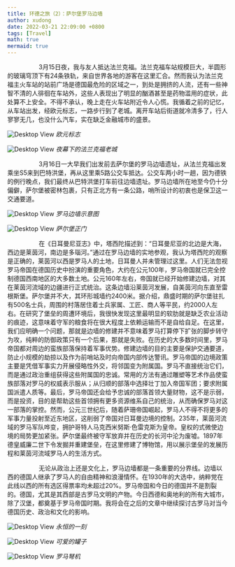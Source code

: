 ```yaml
---
title: 环德之旅（2）：萨尔堡罗马边墙
author: xudong
date: 2022-03-21 22:09:00 +0800
tags: [Travel]
math: true
mermaid: true
---
```


&emsp; &emsp; &emsp; &emsp; 3月15日夜，我与友人抵达法兰克福。法兰克福车站规模巨大，半圆形的玻璃穹顶下有24条铁轨，来自世界各地的游客在这里汇合。然而我认为法兰克福主火车站的站前广场是德国最危险的区域之一，到处是拥挤的人流，还有一些神智不清的人徘徊在车站外，这些人表现出了明显的酗酒甚至是药物滥用的症状，此处算不上安全。不得不承认，晚上走在火车站附近令人心慌。我循着之前的记忆，从车站出发，经欧元标志，一路步行到了老城。离开车站后街道就冷清多了，行人寥寥无几，也没什么汽车，实在缺乏金融城市的盛景。

![Desktop View](https://xudong-zhu01.github.io/assets/frankfurt/1.png)
_欧元标志_

![Desktop View](https://xudong-zhu01.github.io/assets/frankfurt/2.png)
_夜幕下的法兰克福老城_

&emsp; &emsp; &emsp; &emsp; 3月16日一大早我们出发前去萨尔堡的罗马边墙遗址，从法兰克福出发乘坐S5来到巴特洪堡，再从这里乘5路公交车抵达。公交车两小时一趟，因为德铁的例行晚点，我们最终从巴特洪堡打车前往边墙遗址。罗马边墙所在地至今仍十分偏僻，萨尔堡被密林包裹，只有正北方有一条公路，哨所设计的初衷也是保卫这一交通要道。

![Desktop View](https://xudong-zhu01.github.io/assets/frankfurt/3.png)
_罗马边墙示意图_

![Desktop View](https://xudong-zhu01.github.io/assets/frankfurt/4.png)
_萨尔堡正门_

&emsp; &emsp; &emsp; &emsp; 在《日耳曼尼亚志》中，塔西陀描述到：“日耳曼尼亚的北边是大海，西边是莱茵河，南边是多瑙河。”通过在罗马边墙的实地参观，我认为塔西陀的观察是正确的，莱茵河以西是罗马人的土地，日耳曼人并未管理过这里。人们无法忽视罗马帝国在德国历史中扮演的重要角色，大约在公元100年，罗马帝国就已完全控制德国西南地区的大多数土地。公元160年左右，帝国就已经开始修建边墙，对其在莱茵河流域的边疆进行正式统治。这条边墙沿莱茵河发展，自美茵河向东直至雷根斯堡。萨尔堡并不大，其环形城墙约2400米。据介绍，鼎盛时期的萨尔堡驻扎有500名士兵，周围的村落居住着士兵家属、工匠、商人等平民，约2000人左右。在研究了堡垒的周遭环境后，我很快发现这里最明显的软肋就是缺乏农业活动的痕迹，这意味着守军的粮食将在很大程度上依赖运输而不是自给自足。在这里，我们应明确一个问题，那就是边墙的修建并不意味着罗马打算停下扩张的脚步转守为攻，纯粹的防御政策只有一个后果，那就是失败。在历史的大多数时间里，罗马帝国都对周边的蛮族部落保持着军事优势。修建边墙的目的主要是保护交通要道，防止小规模的劫掠以及作为前哨站及时向帝国内部传达警讯。罗马帝国的边境政策主要是凭借军事实力开展侵略性外交，将邻国变为附属国。罗马不直接统治它们，而是通过政治重组获得这些附属国的忠诚。常用的方法有通过雕塑等艺术作品使蛮族部落对罗马的权威表示服从；从归顺的部落中选择壮丁加入帝国军团；要求附属国派遣人质等。最后，罗马帝国还会给予忠诚的部落首领大量财物，这不是示弱，而是投资，目的是帮助这些首领拥有更多资源维系自己的统治，从而确保罗马对这一部落的掌控。然而，公元三世纪后，随着萨珊帝国崛起，罗马人不得不将更多的军事力量投射至近东地区，这削弱了帝国对日耳曼边境的控制。235年，莱茵河流域的罗马军队哗变，拥护哥特人马克西米努斯·色雷克斯为皇帝。皇权的式微使边境的局势更加紧张。萨尔堡最终被守军放弃并在历史的长河中沦为废墟。1897年德皇威廉二世下令发掘并重建堡垒，在这里修建了博物馆，用以展示堡垒的发展历程和莱茵河流域罗马人的生活方式。

&emsp; &emsp; &emsp; &emsp; 无论从政治上还是文化上，罗马边墙都是一条重要的分界线。边墙以西的德国人继承了罗马人的自由精神和浪漫情怀。在1930年的大选中，纳粹党在此线以西的所有选区得票率均未超过20%。罗马帝国和今日的德国并不是割裂的。德国，尤其是其西部是古罗马文明的产物。今日西德和奥地利的所有大城市，除了汉堡，都奠基于罗马帝国时期。我将会在之后的文章中继续探讨古罗马对当今德国历史、政治和文化的影响。

![Desktop View](https://xudong-zhu01.github.io/assets/frankfurt/5.png)
_永恒的一刻_

![Desktop View](https://xudong-zhu01.github.io/assets/frankfurt/6.png)
_可爱的罐子_

![Desktop View](https://xudong-zhu01.github.io/assets/frankfurt/7.png)
_罗马弩机_


